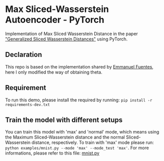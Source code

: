 # Max Sliced-Wasserstein Autoencoder - PyTorch


Implementation of Max Sliced Wasserstein Distance in the paper ["Generalized Sliced Wasserstein Distances"](https://arxiv.org/abs/1902.00434) using PyTorch.

## Declaration

This repo is based on the implementation shared by [Emmanuel Fuentes](https://github.com/eifuentes/swae-pytorch), here I only modified the way of obtaining theta.

## Requirement

To run this demo, please install the required by running: `pip install -r requirements-dev.txt`

## Train the model with different setups

You can train this model with 'max' and 'normal' mode, which means using the Maximum Sliced-Wasserstein distance and the normal Sliced-Wasserstein distance, respectively. 
To train with 'max' mode please run: ` python examples/mnist.py --mode 'max' --mode_test 'max' `. For more informations, please refer to this file: [mnist.py](https://github.com/ShwanMario/max_sliced_wasserstein_distance/blob/master/examples/mnist.py)


